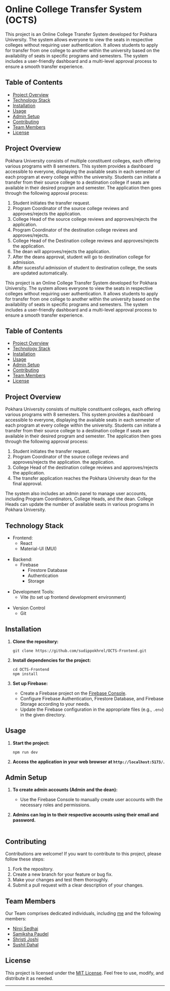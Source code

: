 # Online College Transfer System (OCTS)


This project is an Online College Transfer System developed for Pokhara University. The system allows everyone to view the seats in respective colleges without requiring user authentication. It allows students to apply for transfer from one college to another within the university based on the availability of seats in specific programs and semesters. The system includes a user-friendly dashboard and a multi-level approval process to ensure a smooth transfer experience.

## Table of Contents

- [Project Overview](#project-overview)
- [Technology Stack](#technology-stack)
- [Installation](#installation)
- [Usage](#usage)
- [Admin Setup](#admin-setup)
- [Contributing](#contributing)
- [Team Members](#team-members)
- [License](#license)

## Project Overview

Pokhara University consists of multiple constituent colleges, each offering various programs with 8 semesters. This system provides a dashboard accessible to everyone, displaying the available seats in each semester of each program at every college within the university. Students can initiate a transfer from their source college to a destination college if seats are available in their desired program and semester. The application then goes through the following approval process:

1. Student initiates the transfer request.
2. Program Coordinator of the source college reviews and approves/rejects the application.
3. College Head of the source college reviews and approves/rejects the application.
4. Program Coordinator of the destination college reviews and approves/rejects.
5. College Head of the Destination college reviews and approves/rejects the application.
6. The dean will approves/rejects the application.
7. After the deans approval, student will go to destination college for admission.
8. After sucessful admission of student to destination college, the seats are updated automatically.


This project is an Online College Transfer System developed for Pokhara University. The system allows everyone to view the seats in respective colleges without requiring user authentication. It allows students to apply for transfer from one college to another within the university based on the availability of seats in specific programs and semesters. The system includes a user-friendly dashboard and a multi-level approval process to ensure a smooth transfer experience.

## Table of Contents

- [Project Overview](#project-overview)
- [Technology Stack](#technology-stack)
- [Installation](#installation)
- [Usage](#usage)
- [Admin Setup](#admin-setup)
- [Contributing](#contributing)
- [Team Members](#team-members)
- [License](#license)

## Project Overview

Pokhara University consists of multiple constituent colleges, each offering various programs with 8 semesters. This system provides a dashboard accessible to everyone, displaying the available seats in each semester of each program at every college within the university. Students can initiate a transfer from their source college to a destination college if seats are available in their desired program and semester. The application then goes through the following approval process:

1. Student initiates the transfer request.
2. Program Coordinator of the source college reviews and approves/rejects the application. the application.
5. College Head of the destination college reviews and approves/rejects the application.
6. The transfer application reaches the Pokhara University dean for the final approval.

The system also includes an admin panel to manage user accounts, including Program Coordinators, College Heads, and the dean. College Heads can update the number of available seats in various programs in Pokhara University.

## Technology Stack

- Frontend:
  - React
  - Material-UI (MUI)
<br></br>
- Backend:
  - Firebase
    - Firestore Database
    - Authentication
    - Storage
<br></br>
- Development Tools:
  - Vite (to set up frontend development environment)
<br></br>
- Version Control
  - Git

## Installation

1. **Clone the repository:**

   ```shell
   git clone https://github.com/sudippokhrel/OCTS-Frontend.git
   ```

2. **Install dependencies for the project:**

   ```shell
   cd OCTS-Frontend
   npm install
   ```

3. **Set up Firebase:**
   - Create a Firebase project on the [Firebase Console](https://console.firebase.google.com/).
   - Configure Firebase Authentication, Firestore Database, and Firebase Storage according to your needs.
   - Update the Firebase configuration in the appropriate files (e.g., `.env`) in the given directory.

## Usage

1. **Start the project:**

   ```shell
   npm run dev
   ```

2. **Access the application in your web browser at `http://localhost:5173/`.**

## Admin Setup

1. **To create admin accounts (Admin and the dean):**
   - Use the Firebase Console to manually create user accounts with the necessary roles and permissions.

2. **Admins can log in to their respective accounts using their email and password.**
<br></br>

## Contributing

Contributions are welcome! If you want to contribute to this project, please follow these steps:

1. Fork the repository.
2. Create a new branch for your feature or bug fix.
3. Make your changes and test them thoroughly.
4. Submit a pull request with a clear description of your changes.


## Team Members
Our Team comprises dedicated individuals, including [me](https://github.com/sudippokhrel) and the following members:

- [Niroj Sedhai](https://github.com/nirojfloyd)
- [Samiksha Paudel](https://github.com/Samikshap85)
- [Shristi Joshi](https://github.com/ShristiJoshi)
- [Sushil Dahal](https://github.com/Sushildahal2056)

## License

This project is licensed under the [MIT License](LICENSE). Feel free to use, modify, and distribute it as needed.

---
